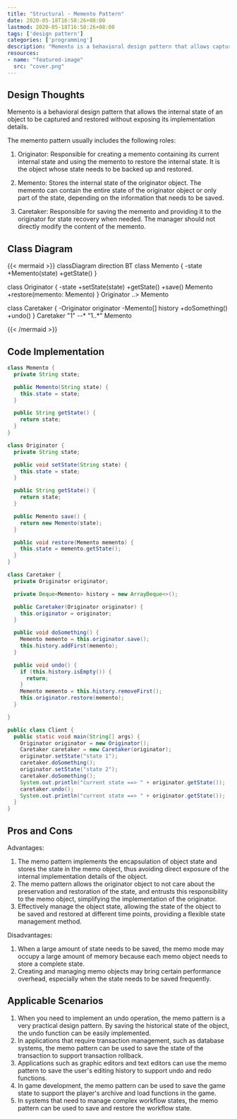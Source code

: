 ```yaml
---
title: "Structural - Memento Pattern"
date: 2020-05-18T16:58:26+08:00
lastmod: 2020-05-18T16:58:26+08:00
tags: ['design pattern']
categories: ['programming']
description: "Memento is a behavioral design pattern that allows capturing and restoring the internal state of an object without exposing its implementation details."
resources:
- name: "featured-image"
  src: "cover.png"
---
```


## Design Thoughts
Memento is a behavioral design pattern that allows the internal state of an object to be captured and restored without exposing its implementation details.

The memento pattern usually includes the following roles:

1. Originator: Responsible for creating a memento containing its current internal state and using the memento to restore the internal state. It is the object whose state needs to be backed up and restored.

2. Memento: Stores the internal state of the originator object. The memento can contain the entire state of the originator object or only part of the state, depending on the information that needs to be saved.

3. Caretaker: Responsible for saving the memento and providing it to the originator for state recovery when needed. The manager should not directly modify the content of the memento.

## Class Diagram
{{< mermaid >}}
classDiagram
  direction BT
  class Memento {
    -state
    +Memento(state)
    +getState()
  }

  class Originator {
    -state
    +setState(state)
    +getState()
    +save() Memento
    +restore(memento: Memento)
  }
  Originator ..> Memento

  class Caretaker {
    -Originator originator
    -Memento[] history
    +doSomething()
    +undo()
  }
  Caretaker "1" --* "1..*" Memento

{{< /mermaid >}}

## Code Implementation
```java
class Memento {
  private String state;

  public Memento(String state) {
    this.state = state;
  }

  public String getState() {
    return state;
  }
}

class Originator {
  private String state;

  public void setState(String state) {
    this.state = state;
  }

  public String getState() {
    return state;
  }

  public Memento save() {
    return new Memento(state);
  }

  public void restore(Memento memento) {
    this.state = memento.getState();
  }
}

class Caretaker {
  private Originator originator;

  private Deque<Memento> history = new ArrayDeque<>();

  public Caretaker(Originator originator) {
    this.originator = originator;
  }

  public void doSomething() {
    Memento memento = this.originator.save();
    this.history.addFirst(memento);
  }

  public void undo() {
    if (this.history.isEmpty()) {
      return;
    }
    Memento memento = this.history.removeFirst();
    this.originator.restore(memento);
  }

}

public class Client {
  public static void main(String[] args) {
    Originator originator = new Originator();
    Caretaker caretaker = new Caretaker(originator);
    originator.setState("state 1");
    caretaker.doSomething();
    originator.setState("state 2");
    caretaker.doSomething();
    System.out.println("current state ==> " + originator.getState());
    caretaker.undo();
    System.out.println("current state ==> " + originator.getState());
  }
}
```

## Pros and Cons
Advantages:
1. The memo pattern implements the encapsulation of object state and stores the state in the memo object, thus avoiding direct exposure of the internal implementation details of the object.
2. The memo pattern allows the originator object to not care about the preservation and restoration of the state, and entrusts this responsibility to the memo object, simplifying the implementation of the originator.
3. Effectively manage the object state, allowing the state of the object to be saved and restored at different time points, providing a flexible state management method.

Disadvantages:
1. When a large amount of state needs to be saved, the memo mode may occupy a large amount of memory because each memo object needs to store a complete state.
2. Creating and managing memo objects may bring certain performance overhead, especially when the state needs to be saved frequently.

## Applicable Scenarios
1. When you need to implement an undo operation, the memo pattern is a very practical design pattern. By saving the historical state of the object, the undo function can be easily implemented.
2. In applications that require transaction management, such as database systems, the memo pattern can be used to save the state of the transaction to support transaction rollback.
3. Applications such as graphic editors and text editors can use the memo pattern to save the user's editing history to support undo and redo functions.
4. In game development, the memo pattern can be used to save the game state to support the player's archive and load functions in the game.
5. In systems that need to manage complex workflow states, the memo pattern can be used to save and restore the workflow state.